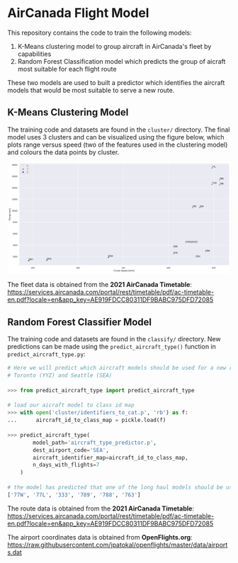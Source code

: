 # AirCanada Flight Model

This repository contains the code to train the following models:
1. K-Means clustering model to group aircraft in AirCanada's fleet by capabilities
2. Random Forest Classification model which predicts the group of aicraft most suitable for each flight route

These two models are used to built a predictor which identifies the aircraft models that would be most suitable to serve a new route.

## K-Means Clustering Model
The training code and datasets are found in the `cluster/` directory. The final model uses 3 clusters and can be visualized using the figure below, which plots range versus speed (two of the features used in the clustering model) and colours the data points by cluster.

![Clustering Results](assets/fleet_cluster.png)

The fleet data is obtained from the **2021 AirCanada Timetable**: https://services.aircanada.com/portal/rest/timetable/pdf/ac-timetable-en.pdf?locale=en&app_key=AE919FDCC80311DF9BABC975DFD72085


## Random Forest Classifier Model
The training code and datasets are found in the `classify/` directory. New predictions can be made using the `predict_aircraft_type()` function in `predict_aircraft_type.py`:

```python
# Here we will predict which aircraft models should be used for a new route between
# Toronto (YYZ) and Seattle (SEA)

>>> from predict_aircraft_type import predict_aircraft_type

# load our aicraft model to class id map
>>> with open('cluster/identifiers_to_cat.p', 'rb') as f:
...      aircraft_id_to_class_map = pickle.load(f)

>>> predict_aircraft_type(
        model_path='aircraft_type_predictor.p',
        dest_airport_code='SEA',
        aircraft_identifier_map=aircraft_id_to_class_map,
        n_days_with_flights=7
    )

# the model has predicted that one of the long haul models should be used
['77W', '77L', '333', '789', '788', '763']
```

The route data is obtained from the **2021 AirCanada Timetable**: https://services.aircanada.com/portal/rest/timetable/pdf/ac-timetable-en.pdf?locale=en&app_key=AE919FDCC80311DF9BABC975DFD72085

The airport coordinates data is obtained from **OpenFlights.org**: https://raw.githubusercontent.com/jpatokal/openflights/master/data/airports.dat
